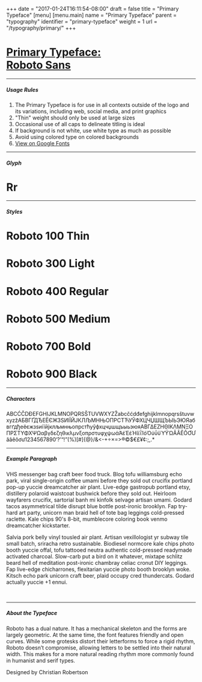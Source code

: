 +++
date = "2017-01-24T16:11:54-08:00"
draft = false
title = "Primary Typeface"
[menu]
  [menu.main]
    name = "Primary Typeface"
    parent = "typography"
    identifier = "primary-typeface"
    weight = 1
    url = "/typography/primary/"
+++

<div class="row">
  <div class="col-xs-12">
    <div class="page-header">
      <a class="page-header--anchor" id="title"></a>
      <a href="#title">
        <h1>Primary Typeface:<br/>Roboto Sans</h1>
      </a>
    </div>
  </div>
  <div class="col-xs-12">
    <hr class="dark" />
    <h5>Usage Rules</h5>
    <ol>
      <li>The Primary Typeface is for use in all contexts outside of the logo and its variations, including web, social media, and print graphics</li>
      <li>"Thin" weight should only be used at large sizes</li>
      <li>Occasional use of all caps to delineate titling is ideal</li>
      <li>If background is not white, use white type as much as possible</li>
      <li>Avoid using colored type on colored backgrounds</li>
      <li><a href="https://fonts.google.com/specimen/Roboto" target="_blank">View on Google Fonts</a></li>
    </ol>
    <hr class="dark" />
  </div>
</div>

<div class="row">
  <div class="col-sm-2">
    <h5>Glyph</h5>
    <h1 class="type-sample--glyph">Rr</h1>
    <hr class="dark visible-xs-block" />
  </div>
  <div class="col-sm-7">
    <h5>Styles</h5>
    <h1 class="type-sample--weight100">Roboto 100 Thin</h1>
    <h1 class="type-sample--weight300">Roboto 300 Light</h1>
    <h1 class="type-sample--weight400">Roboto 400 Regular</h1>
    <h1 class="type-sample--weight500">Roboto 500 Medium</h1>
    <h1 class="type-sample--weight700">Roboto 700 Bold</h1>
    <h1 class="type-sample--weight900">Roboto 900 Black</h1>
    <hr class="dark" />
    <h5>Characters</h5>
    <p class="type-sample--characters">​‌A​‌B​‌C​‌Ć​‌Č​‌D​‌Đ​‌E​‌F​‌G​‌H​‌I​‌J​‌K​‌L​‌M​‌N​‌O​‌P​‌Q​‌R​‌S​‌Š​‌T​‌U​‌V​‌W​‌X​‌Y​‌Z​‌Ž​‌a​‌b​‌c​‌č​‌ć​‌d​‌đ​‌e​‌f​‌g​‌h​‌i​‌j​‌k​‌l​‌m​‌n​‌o​‌p​‌q​‌r​‌s​‌š​‌t​‌u​‌v​‌w​‌x​‌y​‌z​‌ž​‌А​‌Б​‌В​‌Г​‌Ґ​‌Д​‌Ђ​‌Е​‌Ё​‌Є​‌Ж​‌З​‌Ѕ​‌И​‌І​‌Ї​‌Й​‌Ј​‌К​‌Л​‌Љ​‌М​‌НЊ​‌О​‌П​‌Р​‌С​‌Т​‌Ћ​‌У​‌Ў​‌Ф​‌Х​‌Ц​‌Ч​‌Џ​‌Ш​‌Щ​‌Ъ​‌Ы​‌Ь​‌Э​‌Ю​‌Я​‌а​‌б​‌в​‌г​‌ґ​‌д​‌ђ​‌е​‌ё​‌є​‌ж​‌з​‌ѕ​‌и​‌і​‌ї​‌й​‌ј​‌к​‌л​‌љ​‌м​‌н​‌њ​‌о​‌п​‌р​‌с​‌т​‌ћ​‌у​‌ў​‌ф​‌х​‌ц​‌ч​‌џ​‌ш​‌щ​‌ъ​‌ы​‌ь​‌э​‌ю​‌я​‌Α​‌Β​‌Γ​‌Δ​‌Ε​‌Ζ​‌Η​‌Θ​‌Ι​‌Κ​‌Λ​‌Μ​‌Ν​‌Ξ​‌Ο​‌Π​‌Ρ​‌Σ​Τ​‌Υ​‌Φ​‌Χ​‌Ψ​‌Ω​‌α​‌β​‌γ​‌δ​‌ε​‌ζ​‌η​‌θ​‌ι​‌κ​‌λ​‌μ​‌ν​‌ξ​‌ο​‌π​‌ρ​‌σ​‌τ​‌υ​‌φ​‌χ​‌ψ​‌ω​‌ά​‌Ά​‌έ​‌Έ​‌έ​‌Ή​‌ί​‌ϊ​‌ΐ​‌Ί​‌ό​‌Ό​‌ύ​‌ΰ​‌ϋ​‌Ύ​‌Ϋ​‌Ώ​‌Ă​‌Â​‌Ê​‌Ô​‌Ơ​‌Ư​‌ă​‌â​‌ê​‌ô​‌ơ​‌ư​‌1​‌2​‌3​‌4​‌5​‌6​‌7​‌8​‌9​‌0​‌‘​‌?​‌’​‌“​‌!​‌”​‌(​‌%​‌)​‌[​‌#​‌]​‌{​‌@​‌}​‌/​‌&​‌<​‌-​‌+​‌÷​‌×​‌=​‌>​‌®​‌©​‌$​‌€​‌£​‌¥​‌¢​‌:​‌;​‌,​‌.​‌*</p>
    <hr class="dark" />
    <h5>Example Paragraph</h5>
    <p>VHS messenger bag craft beer food truck. Blog tofu williamsburg echo park, viral single-origin coffee umami before they sold out crucifix portland pop-up yuccie dreamcatcher air plant. Live-edge gastropub portland etsy, distillery polaroid waistcoat bushwick before they sold out. Heirloom wayfarers crucifix, sartorial banh mi kinfolk selvage artisan umami. Godard tacos asymmetrical tilde disrupt blue bottle post-ironic brooklyn. Fap try-hard art party, unicorn man braid hell of tote bag leggings cold-pressed raclette. Kale chips 90's 8-bit, mumblecore coloring book venmo dreamcatcher kickstarter.</p>
    <p>Salvia pork belly vinyl tousled air plant. Artisan vexillologist yr subway tile small batch, sriracha retro sustainable. Biodiesel normcore kale chips photo booth yuccie offal, tofu tattooed neutra authentic cold-pressed readymade activated charcoal. Slow-carb put a bird on it whatever, mixtape schlitz beard hell of meditation post-ironic chambray celiac cronut DIY leggings. Fap live-edge chicharrones, flexitarian yuccie photo booth brooklyn woke. Kitsch echo park unicorn craft beer, plaid occupy cred thundercats. Godard actually yuccie +1 ennui.</p>
    <br class="visible-xs-block" />
  </div>
  <div class="col-sm-3">
    <hr class="dark visible-xs-block" />
    <h5>About the Typeface</h5>
    <p>Roboto has a dual nature. It has a mechanical skeleton and the forms are largely geometric. At the same time, the font features friendly and open curves. While some grotesks distort their letterforms to force a rigid rhythm, Roboto doesn’t compromise, allowing letters to be settled into their natural width. This makes for a more natural reading rhythm more commonly found in humanist and serif types.</p>
    <p>Designed by Christian Robertson</p>
  </div>
</div>